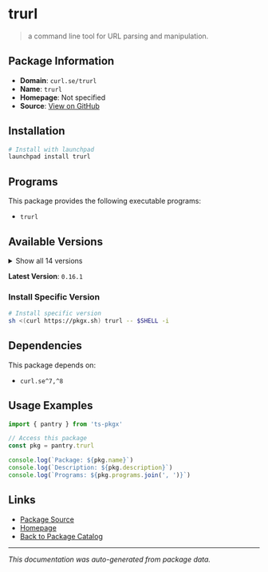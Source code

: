 # trurl

> a command line tool for URL parsing and manipulation.

## Package Information

- **Domain**: `curl.se/trurl`
- **Name**: `trurl`
- **Homepage**: Not specified
- **Source**: [View on GitHub](https://github.com/pkgxdev/pantry/tree/main/projects/curl.se/trurl/package.yml)

## Installation

```bash
# Install with launchpad
launchpad install trurl
```

## Programs

This package provides the following executable programs:

- `trurl`

## Available Versions

<details>
<summary>Show all 14 versions</summary>

- `0.16.1`, `0.16.0`, `0.15.1`, `0.15.0`, `0.14.0`
- `0.13.0`, `0.12.0`, `0.11.0`, `0.10.0`, `0.9.0`
- `0.8.0`, `0.7.0`, `0.6.0`, `0.4.0`

</details>

**Latest Version**: `0.16.1`

### Install Specific Version

```bash
# Install specific version
sh <(curl https://pkgx.sh) trurl -- $SHELL -i
```

## Dependencies

This package depends on:

- `curl.se^7,^8`

## Usage Examples

```typescript
import { pantry } from 'ts-pkgx'

// Access this package
const pkg = pantry.trurl

console.log(`Package: ${pkg.name}`)
console.log(`Description: ${pkg.description}`)
console.log(`Programs: ${pkg.programs.join(', ')}`)
```

## Links

- [Package Source](https://github.com/pkgxdev/pantry/tree/main/projects/curl.se/trurl/package.yml)
- [Homepage](#)
- [Back to Package Catalog](../package-catalog.md)

---

*This documentation was auto-generated from package data.*
